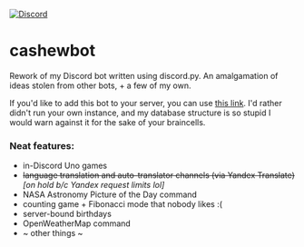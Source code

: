 [![Discord](https://img.shields.io/discord/570630745220186132?logo=discord&style=for-the-badge)](https://discord.gg/qK5JkSG)

# cashewbot
Rework of my Discord bot written using discord.py. An amalgamation of ideas stolen from other bots, + a few of my own.

If you'd like to add this bot to your server, you can use [this link](https://discord.com/api/oauth2/authorize?client_id=706534185992454198&permissions=67628112&scope=bot). I'd rather didn't run your own instance, and my database structure is so stupid I would warn against it for the sake of your braincells.

### Neat features:
- in-Discord Uno games
- ~~language translation and auto-translator channels (via Yandex Translate)~~ *[on hold b/c Yandex request limits lol]*
- NASA Astronomy Picture of the Day command
- counting game + Fibonacci mode that nobody likes :(
- server-bound birthdays
- OpenWeatherMap command
- ~ other things ~
